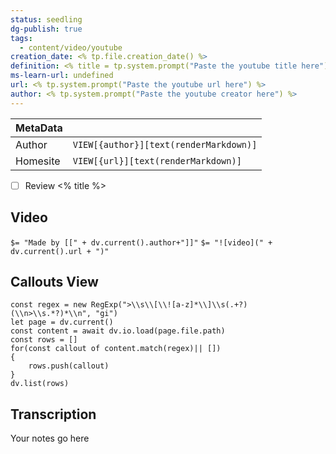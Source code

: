 ```yaml
---
status: seedling
dg-publish: true
tags:
  - content/video/youtube
creation_date: <% tp.file.creation_date() %>
definition: <% title = tp.system.prompt("Paste the youtube title here") %>
ms-learn-url: undefined
url: <% tp.system.prompt("Paste the youtube url here") %>
author: <% tp.system.prompt("Paste the youtube creator here") %>
---
```



| MetaData   |                                              |
| ---------- | -------------------------------------------- |
| Author   | `VIEW[{author}][text(renderMarkdown)]`          |
| Homesite   | `VIEW[{url}][text(renderMarkdown)]`          |

- [ ] Review <% title %>

## Video
`$= "Made by [[" + dv.current().author+"]]"`
`$= "![video](" + dv.current().url + ")"`

## Callouts View

```dataviewjs
const regex = new RegExp(">\\s\\[\\![a-z]*\\]\\s(.+?)(\\n>\\s.*?)*\\n", "gi")
let page = dv.current()
const content = await dv.io.load(page.file.path)
const rows = []
for(const callout of content.match(regex)|| [])
{
	rows.push(callout)
}
dv.list(rows)
```

## Transcription

Your notes go here